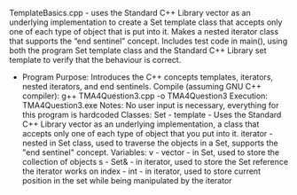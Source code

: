 TemplateBasics.cpp - uses the Standard C++ Library vector as an underlying implementation to create a Set template class that accepts only one of each type of object that is put into it. Makes a nested iterator class that supports the “end sentinel” concept. Includes test code in main(), using both the program Set template class and the Standard C++ Library set template to verify that the behaviour is correct.

- Program Purpose:
		Introduces the C++ concepts templates, iterators, nested iterators, and end sentinels.
Compile (assuming GNU C++ compiler): g++ TMA4Question3.cpp -o TMA4Question3
Execution: TMA4Question3.exe
Notes: No user input is necessary, everything for this program is hardcoded
Classes: 
		Set - template <class T> - Uses the Standard C++ Library vector as an underlying 
			 implementation, a class that accepts only one of each type of object that 
			 you put into it.
		iterator - nested in Set class, used to traverse the objects in a Set, supports
			 the "end sentinel" concept.
Variables:
		v - vector<T> - in Set, used to store the collection of objects
		s - Set& - in iterator, used to store the Set reference the iterator works on
		index - int - in iterator, used to store current position in the set while being
			manipulated by the iterator
